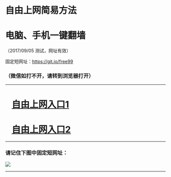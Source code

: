 ﻿# 自由上网简易方法

# 电脑、手机一键翻墙

（2017/09/05 测试，网址有效）

固定短网址：https://git.io/free99

### （微信如打不开，请转到浏览器打开）


***





# &nbsp;&nbsp; <a href="http://ft1607830690.fwq-tz1001.xyz/fwqtz01.html?t=09050016649 " target="_blank">自由上网入口1</a>
# &nbsp;&nbsp; <a href="http://ft2054531642.fwq-tz1002.xyz/fwqtz02.html?t=090500121554 " target="_blank">自由上网入口2</a>
***

### 请记住下图中固定短网址：

<img src="https://s3-us-west-2.amazonaws.com/fwq-1001/yjfq-20170905okok.png" /> 


***

